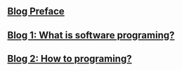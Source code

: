 ## [Blog Preface](./blogs/preface.md)

## [Blog 1: What is software programing?](./blogs/what-is-software-programing.md)

## [Blog 2: How to programing?](./blogs/how-to-programing.md)
